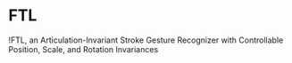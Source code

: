 # FTL
!FTL, an Articulation-Invariant Stroke Gesture Recognizer with Controllable Position, Scale, and Rotation Invariances

